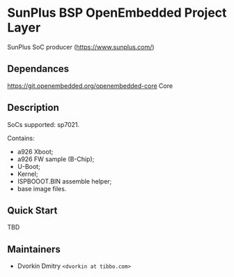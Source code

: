 # SunPlus BSP OpenEmbedded Project Layer

SunPlus SoC producer (https://www.sunplus.com/)

## Dependances

https://git.openembedded.org/openembedded-core
    Core

## Description

SoCs supported: sp7021.

Contains:
- a926 Xboot;
- a926 FW sample (B-Chip);
- U-Boot;
- Kernel;
- ISPBOOOT.BIN assemble helper;
- base image files.

## Quick Start

TBD

## Maintainers

* Dvorkin Dmitry `<dvorkin at tibbo.com>`
